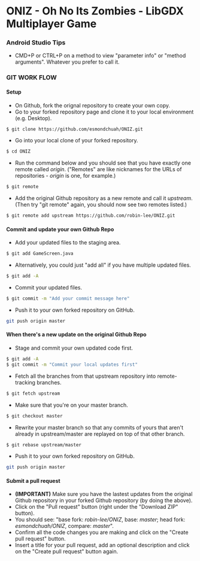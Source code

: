 # ONIZ - Oh No Its Zombies - LibGDX Multiplayer Game


### Android Studio Tips

- CMD+P or CTRL+P on a method to view "parameter info" or "method arguments". Whatever you prefer to call it.

### GIT WORK FLOW

#### Setup

* On Github, fork the orignal repository to create your own copy.
* Go to your forked repository page and clone it to your local environment (e.g. Desktop).
```sh
$ git clone https://github.com/esmondchuah/ONIZ.git
```
* Go into your local clone of your forked repository.
```sh
$ cd ONIZ
```
* Run the command below and you should see that you have exactly one remote called *origin*. ("Remotes" are like nicknames for the URLs of repositories - *origin* is one, for example.) 
```sh
$ git remote
```
* Add the original Github repository as a new remote and call it *upstream*. (Then try "git remote" again, you should now see two remotes listed.)
```sh
$ git remote add upstream https://github.com/robin-lee/ONIZ.git
```

#### Commit and update your own Github Repo
* Add your updated files to the staging area.
```sh
$ git add GameScreen.java
```
* Alternatively, you could just "add all" if you have multiple updated files.
```sh
$ git add -A
```
* Commit your updated files.
```sh
$ git commit -m "Add your commit message here"
```
* Push it to your own forked repository on GitHub.
```sh
git push origin master
```

#### When there's a new update on the original Github Repo
* Stage and commit your own updated code first.
```sh
$ git add -A
$ git commit -m "Commit your local updates first"
```
* Fetch all the branches from that upstream repository into remote-tracking branches.
```sh
$ git fetch upstream
```
* Make sure that you're on your master branch.
```sh
$ git checkout master
```
* Rewrite your master branch so that any commits of yours that aren't already in upstream/master are replayed on top of that other branch.
```sh
$ git rebase upstream/master
```
* Push it to your own forked repository on GitHub.
```sh
git push origin master
```

#### Submit a pull request
* **(IMPORTANT)** Make sure you have the lastest updates from the original Github repository in your forked Github repository (by doing the above).
* Click on the "Pull request" button (right under the "Download ZIP" button).
* You should see: "base fork: *robin-lee/ONIZ*, base: *master*; head fork: *esmondchuah/ONIZ*, compare: *master*".
* Confirm all the code changes you are making and click on the "Create pull request" button.
* Insert a title for your pull request, add an optional description and click on the "Create pull request" button again.
